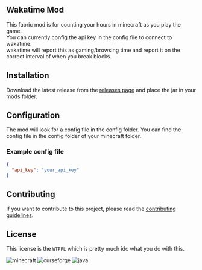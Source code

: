 ## Wakatime Mod
<!-- TODO PREVIEW HERE -->


This fabric mod is for counting your hours in minecraft as you play the game.<br>
You can currently config the api key in the config file to connect to wakatime.<br>
wakatime will report this as gaming/browsing time and report it on the correct interval of when you break blocks.

## Installation
Download the latest release from the [releases page](https://github.com/wakatime/wakatime-mod/releases) and place the jar in your mods folder.
<!-- TODO add modrinth link -->

## Configuration
The mod will look for a config file in the config folder. 
You can find the config file in the config folder of your minecraft folder.

### Example config file
```json
{
  "api_key": "your_api_key"
}
```

## Contributing
If you want to contribute to this project, please read the [contributing guidelines](https://github.com/NeonGamerBot-QK/wakatime-mod/blob/main/CONTRIBUTING.md).

## License
This license is the `WTFPL` which is pretty much idc what you do with this.

![minecraft](https://matdoes.dev/buttons/i/7dcb94b5a7097a1753288b88c12166d8.gif)
![curseforge](https://matdoes.dev/buttons/i/5e5030548b4bb4168fea79e0bf38cf52.png)
![java](https://matdoes.dev/buttons/i/936682ad82e770713746b56ae38b2635.gif)